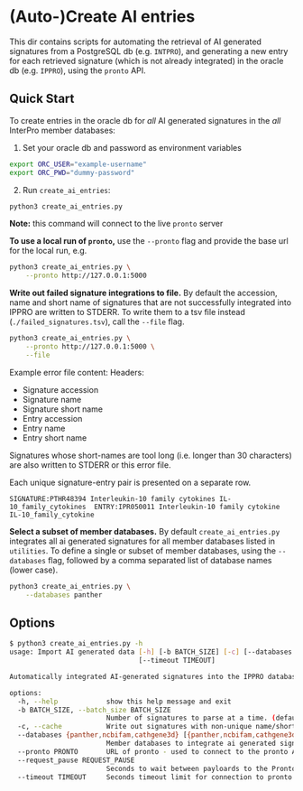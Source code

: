 # (Auto-)Create AI entries

This dir contains scripts for automating the retrieval of AI generated signatures from a PostgreSQL db (e.g. `INTPRO`), and generating a new entry for each retrieved signature (which is not already integrated) in the oracle db (e.g. `IPPRO`), using the `pronto` API.

## Quick Start

To create entries in the oracle db for *all* AI generated signatures in the *all* InterPro member databases:

1. Set your oracle db and password as environment variables
```bash
export ORC_USER="example-username"
export ORC_PWD="dummy-password"
```

2. Run `create_ai_entries`:
```bash
python3 create_ai_entries.py
```

**Note:** this command will connect to the live `pronto` server

**To use a local run of `pronto`,** use the `--pronto` flag and provide the base url for the local run, e.g.

```bash
python3 create_ai_entries.py \
    --pronto http://127.0.0.1:5000
```

**Write out failed signature integrations to file.** By default the accession, name and short name of signatures that are not successfully integrated into IPPRO are written to STDERR. To write them to a tsv file instead (`./failed_signatures.tsv`), call the `--file` flag.

```bash
python3 create_ai_entries.py \
    --pronto http://127.0.0.1:5000 \
    --file
```

Example error file content:
Headers:
* Signature accession
* Signature name
* Signature short name
* Entry accession
* Entry name
* Entry short name

Signatures whose short-names are tool long (i.e. longer than 30 characters) are also written to STDERR or this error file.

Each unique signature-entry pair is presented on a separate row.

```
SIGNATURE:PTHR48394	Interleukin-10 family cytokines	IL-10_family_cytokines	ENTRY:IPR050011	Interleukin-10 family cytokine	IL-10_family_cytokine
```

**Select a subset of member databases.** By default `create_ai_entries.py` integrates all ai generated signatures for all member databases listed in `utilities`. To define a single or subset of member databases, using the `--databases` flag, followed by a comma separated list of database names (lower case).

```bash
python3 create_ai_entries.py \
    --databases panther
```

## Options

```bash
$ python3 create_ai_entries.py -h
usage: Import AI generated data [-h] [-b BATCH_SIZE] [-c] [--databases {panther,ncbifam,cathgene3d} [{panther,ncbifam,cathgene3d} ...]] [--pronto PRONTO] [--request_pause REQUEST_PAUSE]
                                [--timeout TIMEOUT]

Automatically integrated AI-generated signatures into the IPPRO database

options:
  -h, --help            show this help message and exit
  -b BATCH_SIZE, --batch_size BATCH_SIZE
                        Number of signatures to parse at a time. (default: 50000000)
  -c, --cache           Write out signatures with non-unique name/short name to a TSV file (default: False)
  --databases {panther,ncbifam,cathgene3d} [{panther,ncbifam,cathgene3d} ...]
                        Member databases to integrate ai generated signatures from. Default: ALL (default: ['panther', 'ncbifam', 'cathgene3d'])
  --pronto PRONTO       URL of pronto - used to connect to the pronto API. (default: http://pronto.ebi.ac.uk:5000)
  --request_pause REQUEST_PAUSE
                        Seconds to wait between payloards to the Pronto REST API (default: 1)
  --timeout TIMEOUT     Seconds timeout limit for connection to pronto (default: 10)
```
